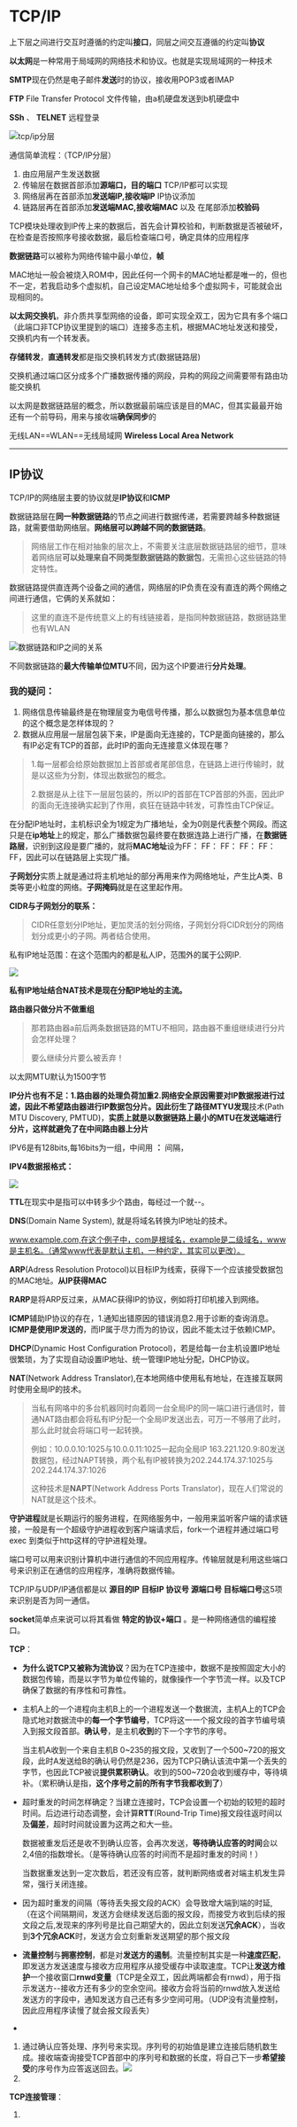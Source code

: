 # TCP/IP

上下层之间进行交互时遵循的约定叫**接口**，同层之间交互遵循的约定叫**协议**

**以太网**是一种常用于局域网的网络技术和协议。也就是实现局域网的一种技术

**SMTP**现在仍然是电子邮件**发送**时的协议，接收用POP3或者IMAP

**FTP** File Transfer Protocol 文件传输，由a机硬盘发送到b机硬盘中

**SSh** 、 **TELNET** 远程登录

![tcp/ip分层](./tcp分层.png "tcp/ip分层")

通信简单流程：（TCP/IP分层）

1. 由应用层产生发送数据
2. 传输层在数据首部添加**源端口，目的端口**  TCP/IP都可以实现
3. 网络层再在首部添加**发送端IP,接收端IP** IP协议添加
4. 链路层再在首部添加**发送端MAC,接收端MAC** 以及 在尾部添加**校验码**

TCP模块处理收到IP传上来的数据后，首先会计算校验和，判断数据是否被破坏，在检查是否按照序号接收数据，最后检查端口号，确定具体的应用程序

**数据链路**可以被称为网络传输中最小单位，**帧**



MAC地址一般会被烧入ROM中，因此任何一个网卡的MAC地址都是唯一的，但也不一定，若我启动多个虚拟机，自己设定MAC地址给多个虚拟网卡，可能就会出现相同的。

**以太网交换机**，非介质共享型网络的设备，即可实现全双工，因为它具有多个端口（此端口非TCP协议里提到的端口）连接多态主机，根据MAC地址发送和接受，交换机内有一个转发表。

**存储转发**，**直通转发**都是指交换机转发方式(数据链路层)

交换机通过端口区分成多个广播数据传播的网段，异构的网段之间需要带有路由功能交换机

以太网是数据链路层的概念，所以数据最前端应该是目的MAC，但其实最最开始还有一个前导码，用来与接收端**确保同步**的

无线LAN==WLAN==无线局域网  **Wireless Local Area Network**

***

## IP协议

TCP/IP的网络层主要的协议就是**IP协议**和**ICMP**

数据链路层在**同一种数据链路**的节点之间进行数据传递，若需要跨越多种数据链路，就需要借助网络层。**网络层可以跨越不同的数据链路**。

> 网络层工作在相对抽象的层次上，不需要关注底层数据链路层的细节，意味着网络层**可以处理来自不同类型数据链路的数据包**，无需担心这些链路的特定特性。

数据链路提供直连两个设备之间的通信，网络层的IP负责在没有直连的两个网络之间进行通信，它俩的关系就如：

> 这里的直连不是传统意义上的有线链接着，是指同种数据链路，数据链路里也有WLAN

![数据链路和IP之间的关系](./数据链路和IP.png "数据链路和IP之间的关系")

不同数据链路的**最大传输单位MTU**不同，因为这个IP要进行**分片处理**。

### **我的疑问**：

1. 网络信息传输最终是在物理层变为电信号传播，那么以数据包为基本信息单位的这个概念是怎样体现的？
2. 数据从应用层一层层包装下来，IP是面向无连接的，TCP是面向链接的，那么有IP必定有TCP的首部，此时IP的面向无连接意义体现在哪？

> 1.每一层都会给原始数据加上首部或者尾部信息，在链路上进行传输时，就是以这些为分割，体现出数据包的概念。
>
> 2.数据是从上往下一层层包装的，所以IP的首部在TCP首部的外面，因此IP的面向无连接确实起到了作用，疯狂在链路中转发，可靠性由TCP保证。

在分配IP地址时，主机标识全为1规定为广播地址，全为0则是代表整个网段。而这只是在**ip地址**上的规定，那么广播数据包最终要在数据连路上进行广播，在**数据链路层**，识别到这段是要广播的，就将**MAC地址**设为FF： FF： FF： FF： FF： FF，因此可以在链路层上实现广播。

**子网划分**实质上就是通过将主机地址的部分再用来作为网络地址，产生比A类、B类等更小粒度的网络。**子网掩码**就是在这里起作用。

**CIDR与子网划分的联系：**

> CIDR任意划分IP地址，更加灵活的划分网络，子网划分将CIDR划分的网络划分成更小的子网。两者结合使用。

私有IP地址范围：在这个范围内的都是私人IP，范围外的属于公网IP.

![](./私有IP地址范围.png)

**私有IP地址结合NAT技术是现在分配IP地址的主流。**

**路由器只做分片不做重组**

> 那若路由器a前后两条数据链路的MTU不相同，路由器不重组继续进行分片会怎样处理？
>
> 要么继续分片要么被丢弃！

以太网MTU默认为1500字节

**IP分片也有不足：**1.路由器的处理负荷加重2.网络安全原因需要对IP数据报进行过滤，因此不希望路由器进行IP数据包分片。因此衍生了**路径MTYU发现**技术(Path MTU Discovery, PMTUD)，**实质上就是以数据链路上最小的MTU在发送端进行分片，这样就避免了在中间路由器上分片**

IPV6是有128bits,每16bits为一组，中间用 **：** 间隔，

**IPV4数据报格式：**

![](./IPV4数据报格式.png)

**TTL**在现实中是指可以中转多少个路由，每经过一个就--。

**DNS**(Domain Name System), 就是将域名转换为IP地址的技术。

www.example.com,在这个例子中，com是根域名，example是二级域名，www是主机名。（通常www代表是默认主机，一种约定，其实可以更改）。

**ARP**(Adress Resolution Protocol)以目标IP为线索，获得下一个应该接受数据包的MAC地址。**从IP获得MAC**

**RARP**是将ARP反过来，从MAC获得IP的协议，例如将打印机接入到网络。

**ICMP**辅助IP协议的存在，1.通知出错原因的错误消息2.用于诊断的查询消息。**ICMP是使用IP发送的**，而IP属于尽力而为的协议，因此不能太过于依赖ICMP。

**DHCP**(Dynamic Host Configuration Protocol)，若是给每一台主机设置IP地址很繁琐，为了实现自动设置IP地址、统一管理IP地址分配，DHCP协议。

**NAT**(Network Address Translator),在本地网络中使用私有地址，在连接互联网时使用全局IP的技术。

> 当私有网咯中的多台机器同时向着同一台全局IP的同一端口进行通信时，普通NAT路由都会将私有IP分配一个全局IP发送出去，可万一不够用了此时，那么此时就会将端口号一起转换。
>
> 例如：10.0.0.10:1025与10.0.0.11:1025一起向全局IP 163.221.120.9:80发送数据包，经过NAPT转换，两个私有IP被转换为202.244.174.37:1025与202.244.174.37:1026
>
> 这种技术是**NAPT**(Network Address Ports Translator)，现在人们常说的NAT就是这个技术。

**守护进程**就是长期运行的服务进程，在网络服务中，一般用来监听客户端的请求链接，一般是有一个超级守护进程收到客户端请求后，fork一个进程并通过端口号exec 到类似于http这样的守护进程处理。 

端口号可以用来识别计算机中进行通信的不同应用程序。传输层就是利用这些端口号来识别正在通信的应用程序，准确将数据传输。

TCP/IP与UDP/IP通信都是以 **源目的IP  目标IP 协议号 源端口号 目标端口号**这5项来识别是否为同一通信。

**socket**简单点来说可以将其看做 **特定的协议+端口** 。是一种网络通信的编程接口。

**TCP**：

* **为什么说TCP又被称为流协议**？因为在TCP连接中，数据不是按照固定大小的数据包传输，而是以字节为单位传输的，就像操作一个字节流一样。以及TCP确保了数据的有序性和可靠性。

* 主机A上的一个进程向主机B上的一个进程发送一个数据流，主机A上的TCP会隐式地对数据流中的**每一个字节编号**，TCP将这一一个报文段的首字节编号填入到报文段首部。**确认号**，是主机**收到**的下一个字节的序号。

  当主机A收到一个来自主机B 0~235的报文段，又收到了一个500~720的报文段，此时A发送给B的确认号仍然是236，因为TCP只确认该流中第一个丢失的字节，也因此TCP被说**提供累积确认**。收到的500~720会收到缓存中，等待填补。（累积确认是指，**这个序号之前的所有字节我都收到了**）

* 超时重发的时间怎样确定？当建立连接时，TCP会设置一个初始的较短的超时时间。后边进行动态调整，会计算**RTT**(Round-Trip Time)报文段往返时间以及**偏差**，超时时间就设置为这两之和大一些。

  数据被重发后还是收不到确认应答，会再次发送，**等待确认应答的时间**会以2,4倍的指数增长。（是等待确认应答的时间而不是超时重发的时间！）

  当数据重发达到一定次数后，若还没有应答，就判断网络或者对端主机发生异常，强行关闭连接。

* 因为超时重发的间隔（等待丢失报文段的ACK）会导致增大端到端的时延,（在这个间隔期间，发送方会继续发送后面的报文段，而接受方收到后续的报文段之后,发现来的序列号是比自己期望大的，因此立刻发送**冗余ACK**），当收到**3个冗余ACK**时，发送方会立刻重新发送期望的那个报文段

* **流量控制**与**拥塞控制**，都是对**发送方的遏制**。流量控制其实是一种**速度匹配**，即发送方发送速度与接收方应用程序从接受缓存中读取速度。TCP让**发送方维护**一个接收窗口**rnwd变量**（TCP是全双工，因此两端都会有rnwd），用于指示发送方--接收方还有多少的空余空间。接收方会将当前的rnwd放入发送给发送方的字段中，通知发送方自己还有多少空间可用。（UDP没有流量控制，因此应用程序读慢了就会报文段丢失）

* ​

1. 通过确认应答处理、序列号来实现。序列号的初始值是建立连接后随机数生成。接收端查询接受TCP首部中的序列号和数据的长度，将自己下一步**希望接受**的序号作为应答返送回去。![](./TCP_确认应答与序列号.png)
2. ​

**TCP连接管理**：

1. ​